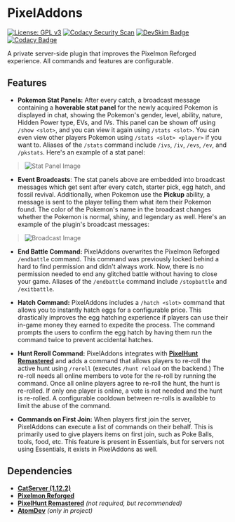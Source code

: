 # PixelAddons

[![License: GPL v3](https://img.shields.io/badge/License-GPLv3-blue.svg)](https://www.gnu.org/licenses/gpl-3.0)
[![Codacy Security Scan](https://github.com/Foulest/PixelAddons/actions/workflows/codacy.yml/badge.svg)](https://github.com/Foulest/PixelAddons/actions/workflows/codacy.yml)
[![DevSkim Badge](https://github.com/Foulest/PixelAddons/actions/workflows/devskim.yml/badge.svg)](https://github.com/Foulest/PixelAddons/actions/workflows/devskim.yml)
[![Codacy Badge](https://app.codacy.com/project/badge/Grade/338803e66b67417686545c92133604a9)](https://app.codacy.com/gh/Foulest/PixelAddons/dashboard?utm_source=gh&utm_medium=referral&utm_content=&utm_campaign=Badge_grade)

A private server-side plugin that improves the Pixelmon Reforged experience. All commands and features are configurable.

## Features
- **Pokemon Stat Panels:** After every catch, a broadcast message containing a **hoverable stat panel** for the newly acquired Pokemon is displayed in chat, showing the Pokemon's gender, level, ability, nature, Hidden Power type, EVs, and IVs. This panel can be shown off using `/show <slot>`, and you can view it again using `/stats <slot>`. You can even view other players Pokemon using `/stats <slot> <player>` if you want to. Aliases of the `/stats` command include `/ivs`, `/iv`, `/evs`, `/ev`, and `/pkstats`. Here's an example of a stat panel:

> ![Stat Panel Image](https://i.imgur.com/DcmbssN.png)

- **Event Broadcasts**: The stat panels above are embedded into broadcast messages which get sent after every catch, starter pick, egg hatch, and fossil revival. Additionally, when Pokemon use the **Pickup** ability, a message is sent to the player telling them what item their Pokemon found. The color of the Pokemon's name in the broadcast changes whether the Pokemon is normal, shiny, and legendary as well. Here's an example of the plugin's broadcast messages:

> ![Broadcast Image](https://i.imgur.com/rXqzPWK.png)

- **End Battle Command:** PixelAddons overwrites the Pixelmon Reforged `/endbattle` command. This command was previously locked behind a hard to find permission and didn't always work. Now, there is no permission needed to end any glitched battle without having to close your game. Aliases of the `/endbattle` command include `/stopbattle` and `/exitbattle`.

- **Hatch Command:** PixelAddons includes a `/hatch <slot>` command that allows you to instantly hatch eggs for a configurable price. This drastically improves the egg hatching experience if players can use their in-game money they earned to expedite the process. The command prompts the users to confirm the egg hatch by having them run the command twice to prevent accidental hatches.

- **Hunt Reroll Command:** PixelAddons integrates with **[PixelHunt Remastered](https://pixelmonmod.com/wiki/PixelHunt_Remastered)** and adds a command that allows players to re-roll the active hunt using `/reroll` (executes `/hunt reload` on the backend.) The re-roll needs all online members to vote for the re-roll by running the command. Once all online players agree to re-roll the hunt, the hunt is re-rolled. If only one player is online, a vote is not needed and the hunt is re-rolled. A configurable cooldown between re-rolls is available to limit the abuse of the command.

- **Commands on First Join:** When players first join the server, PixelAddons can execute a list of commands on their behalf. This is primarily used to give players items on first join, such as Poke Balls, tools, food, etc. This feature is present in Essentials, but for servers not using Essentials, it exists in PixelAddons as well.

## Dependencies
- **[CatServer (1.12.2)](https://catmc.org/)**
- **[Pixelmon Reforged](https://reforged.gg)**
- **[PixelHunt Remastered](https://pixelmonmod.com/wiki/PixelHunt_Remastered)** *(not required, but recommended)*
- **[AtomDev](https://github.com/josephworks/AtomMC)** *(only in project)*
